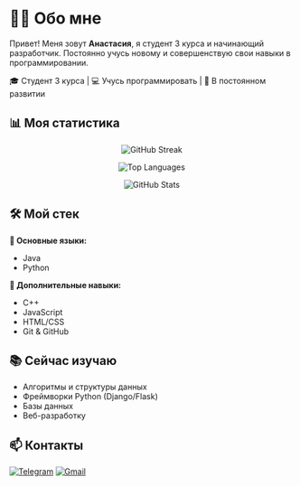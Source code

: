 # 👨‍💻 Обо мне

Привет! Меня зовут **Анастасия**, я студент 3 курса и начинающий разработчик. Постоянно учусь новому и совершенствую свои навыки в программировании.

🎓 Студент 3 курса | 💻 Учусь программировать | 🚀 В постоянном развитии


## 📊 Моя статистика

<div align="center">
  
![GitHub Streak](https://streak-stats.demolab.com?user=AnAsta6&theme=dark&hide_border=false)
  
![Top Languages](https://github-readme-stats.vercel.app/api/top-langs/?username=AnAsta6&theme=dark&hide_border=false&layout=compact)

![GitHub Stats](https://github-readme-stats.vercel.app/api?username=AnAsta6&theme=dark&hide_border=false&show_icons=true)

</div>

## 🛠 Мой стек

**💪 Основные языки:**
- Java
- Python

**🔧 Дополнительные навыки:**
- C++
- JavaScript  
- HTML/CSS
- Git & GitHub

## 📚 Сейчас изучаю
- Алгоритмы и структуры данных
- Фреймворки Python (Django/Flask)
- Базы данных
- Веб-разработку

## 📫 Контакты
[![Telegram](https://img.shields.io/badge/Telegram-2CA5E0?style=for-the-badge&logo=telegram&logoColor=white)](https://t.me/твой_телеграм)
[![Gmail](https://img.shields.io/badge/Gmail-D14836?style=for-the-badge&logo=gmail&logoColor=white)](mailto:твоя@почта.ру)
